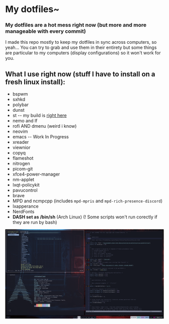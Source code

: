 # My dotfiles~
### My dotfiles are a hot mess right now (but more and more manageable with every commit)
I made this repo mostly to keep my dotfiles in sync across computers, so yeah...
You can try to grab and use them in their entirety but some things are particular to my computers (display configurations) so it won't work for you.

What I use right now (stuff I have to install on a fresh linux install):
------------------------------------------------------------------------

* bspwm
* sxhkd
* polybar
* dunst
* st	-- my build is [right here ](https://github.com/vibikim/st)
* nemo and lf
* rofi AND dmenu (weird i know)
* neovim
* emacs -- Work In Progress
* xreader
* viewnior
* copyq
* flameshot
* nitrogen
* picom-git
* xfce4-power-manager
* nm-applet
* lxqt-policykit
* pavucontrol
* brave
* MPD and ncmpcpp (includes `mpd-mpris` and `mpd-rich-presence-discord`)
* lxapperance
* NerdFonts
* **DASH set as /bin/sh** (Arch Linux) (! Some scripts won't run corectly if they are run by bash)

![screenshot](https://raw.githubusercontent.com/vibikim/dotfiles/master/screenshot.png)
